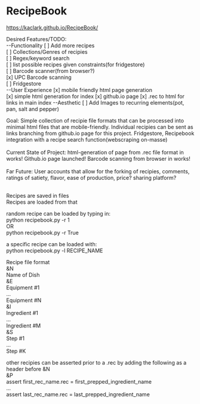 # RecipeBook

https://kaclark.github.io/RecipeBook/

Desired Features/TODO:<br/>
--Functionality
[ ] Add more recipes<br/>
[ ] Collections/Genres of recipies<br/>
[ ] Regex/keyword search<br/>
[ ] list possible recipes given constraints(for fridgestore)<br/>
[ ] Barcode scanner(from browser?)<br />
[x] UPC Barcode scanning<br />
[ ] Fridgestore<br />
--User Experience
[x] mobile friendly html page generation<br/>
[x] simple html generation for index
[x] github.io page
[x] .rec to html for links in main index
--Aesthetic
[ ] Add Images to recurring elements(pot, pan, salt and pepper)<br/>

Goal: Simple collection of recipie file formats that can be processed into minimal html files that are mobile-friendly. Individual recipies can be sent as links branching from github.io page for this project. Fridgestore, Recipebook integration with a recipe search function(webscraping on-masse)<br/><br/>
Current State of Project: html-generation of page from .rec file format in works! Github.io page launched! Barcode scanning from browser in works!<br/><br/>
Far Future: User accounts that allow for the forking of recipies, comments, ratings of satiety, flavor, ease of production, price? sharing platform?<br/><br/>

Recipes are saved in files<br/>
Recipes are loaded from that<br/>

random recipe can be loaded by typing in:<br/>
python recipebook.py -r 1<br/>
OR<br/>
python recipebook.py -r True<br/>

a specific recipe can be loaded with:<br/>
python recipebook.py -l RECIPE_NAME<br/>

Recipe file format<br/>
&N<br/>
Name of Dish<br/>
&E<br/>
Equipment #1<br/>
...<br/>
Equipment #N<br/>
&I<br/>
Ingredient #1<br/>
...<br/>
Ingredient #M<br/>
&S<br/>
Step #1<br/>
...<br/>
Step #K<br/>

other recipies can be asserted prior to a .rec by adding the following as a header before &N <br/>
&P<br/>
assert first_rec_name.rec = first_prepped_ingredient_name<br/>
...<br/>
assert last_rec_name.rec = last_prepped_ingredient_name<br/>

